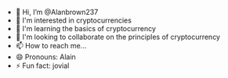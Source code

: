 - 👋 Hi, I’m @Alanbrown237
- 👀 I'm interested in cryptocurrencies 
- 🌱 I'm learning the basics of cryptocurrency
- 💞️ I'm looking to collaborate on the principles of cryptocurrency 
- 📫 How to reach me...
- 😄 Pronouns: Alain
- ⚡ Fun fact: jovial

<!---
Alanbrown237/Alanbrown237 is a ✨ special ✨ repository because its `README.md` (this file) appears on your GitHub profile.
You can click the Preview link to take a look at your changes.
--->
